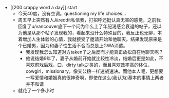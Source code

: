- [[200 crappy word a day]] start
	- 今天40度，没有空调。questioning my life choices...
	- 周五早上突然有人从reddit私信我，打招呼还挺认真无害的感觉，之前我回复了u/vancouver底下一个问为什么上了年纪渴感会衰退的帖子，还以为他是从那个帖子发现我的，看起来没什么特殊目的，我反正也无聊，本着增加人生体验的心情，我就接受了邀请开始和他聊天。结果发现原来是个已婚男，因为和妻子性生活不合而总是上GWA消遣。
		- 我发现我怎么知道对方taken了之后反而才能真正放松自在地聊天呢？
		- 他说结婚9年了，妻子从婚前开始就比较性冷淡，结婚后更是如此，不喜欢前戏后戏，口、dirty talk之类的，而且喜欢效率高的体位，cowgirl，missionary，像交公粮一样速战速决。而他本人呢，更想要一写爱情和婚姻真的很神奇啊，即使在这么(我认为)基本的事情上两者并不和谐
	- 就花了一个多小时